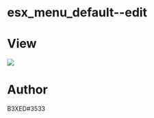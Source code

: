 # esx_menu_default--edit

# View
<img src="https://cdn.discordapp.com/attachments/670620706991767562/685813764804837398/unknown.png">


# Author
 B3XED#3533

